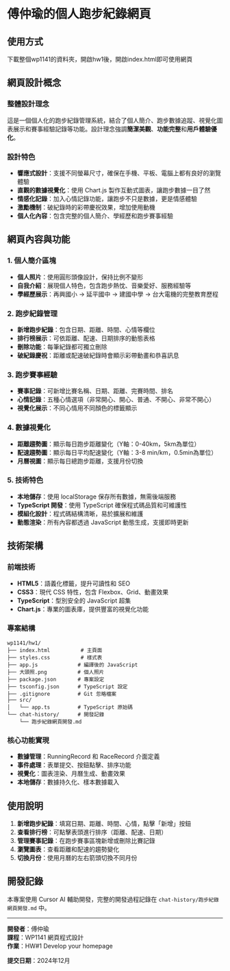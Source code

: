 ﻿# 傅仲瑜的個人跑步紀錄網頁
## 使用方式
下載整個wp1141的資料夾，開啟hw1後，開啟index.html即可使用網頁

## 網頁設計概念

### 整體設計理念
這是一個個人化的跑步紀錄管理系統，結合了個人簡介、跑步數據追蹤、視覺化圖表展示和賽事經驗記錄等功能。設計理念強調**簡潔美觀**、**功能完整**和**用戶體驗優化**。

### 設計特色
- **響應式設計**：支援不同螢幕尺寸，確保在手機、平板、電腦上都有良好的瀏覽體驗
- **直觀的數據視覺化**：使用 Chart.js 製作互動式圖表，讓跑步數據一目了然
- **情感化記錄**：加入心情記錄功能，讓跑步不只是數據，更是情感體驗
- **激勵機制**：破紀錄時的彩帶慶祝效果，增加使用動機
- **個人化內容**：包含完整的個人簡介、學經歷和跑步賽事經驗

## 網頁內容與功能

### 1. 個人簡介區塊
- **個人照片**：使用圓形頭像設計，保持比例不變形
- **自我介紹**：展現個人特色，包含跑步熱忱、音樂愛好、服務經驗等
- **學經歷展示**：再興國小 → 延平國中 → 建國中學 → 台大電機的完整教育歷程

### 2. 跑步紀錄管理
- **新增跑步紀錄**：包含日期、距離、時間、心情等欄位
- **排行榜展示**：可依距離、配速、日期排序的動態表格
- **刪除功能**：每筆紀錄都可獨立刪除
- **破紀錄慶祝**：距離或配速破紀錄時會顯示彩帶動畫和恭喜訊息

### 3. 跑步賽事經驗
- **賽事記錄**：可新增比賽名稱、日期、距離、完賽時間、排名
- **心情記錄**：五種心情選項（非常開心、開心、普通、不開心、非常不開心）
- **視覺化展示**：不同心情用不同顏色的標籤顯示

### 4. 數據視覺化
- **距離趨勢圖**：顯示每日跑步距離變化（Y軸：0-40km，5km為單位）
- **配速趨勢圖**：顯示每日平均配速變化（Y軸：3-8 min/km，0.5min為單位）
- **月曆視圖**：顯示每日總跑步距離，支援月份切換

### 5. 技術特色
- **本地儲存**：使用 localStorage 保存所有數據，無需後端服務
- **TypeScript 開發**：使用 TypeScript 確保程式碼品質和可維護性
- **模組化設計**：程式碼結構清晰，易於擴展和維護
- **動態渲染**：所有內容都透過 JavaScript 動態生成，支援即時更新

## 技術架構

### 前端技術
- **HTML5**：語義化標籤，提升可讀性和 SEO
- **CSS3**：現代 CSS 特性，包含 Flexbox、Grid、動畫效果
- **TypeScript**：型別安全的 JavaScript 超集
- **Chart.js**：專業的圖表庫，提供豐富的視覺化功能

### 專案結構
```
wp1141/hw1/
├── index.html          # 主頁面
├── styles.css          # 樣式表
├── app.js             # 編譯後的 JavaScript
├── 大頭照.png          # 個人照片
├── package.json       # 專案設定
├── tsconfig.json      # TypeScript 設定
├── .gitignore         # Git 忽略檔案
├── src/
│   └── app.ts         # TypeScript 原始碼
└── chat-history/      # 開發記錄
    └── 跑步紀錄網頁開發.md
```

### 核心功能實現
- **數據管理**：RunningRecord 和 RaceRecord 介面定義
- **事件處理**：表單提交、按鈕點擊、排序功能
- **視覺化**：圖表渲染、月曆生成、動畫效果
- **本地儲存**：數據持久化、樣本數據載入

## 使用說明

1. **新增跑步紀錄**：填寫日期、距離、時間、心情，點擊「新增」按鈕
2. **查看排行榜**：可點擊表頭進行排序（距離、配速、日期）
3. **管理賽事記錄**：在跑步賽事區塊新增或刪除比賽記錄
4. **瀏覽圖表**：查看距離和配速的趨勢變化
5. **切換月份**：使用月曆的左右箭頭切換不同月份

## 開發記錄

本專案使用 Cursor AI 輔助開發，完整的開發過程記錄在 `chat-history/跑步紀錄網頁開發.md` 中。

---

**開發者**：傅仲瑜  
**課程**：WP1141 網頁程式設計  
**作業**：HW#1 Develop your homepage  

**提交日期**：2024年12月
